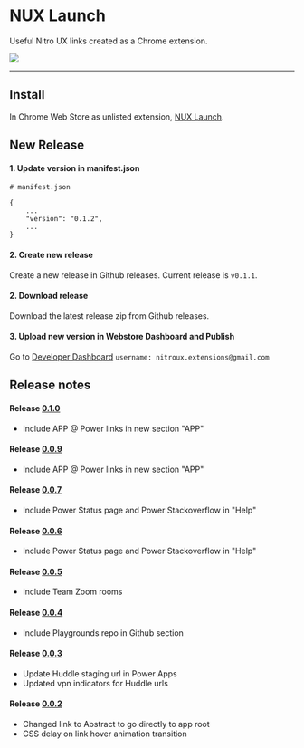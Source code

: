 # NUX Launch
Useful Nitro UX links created as a Chrome extension.

![](https://lh3.googleusercontent.com/AWiKHt6MBBH9bN-DR93R5bLzY_v3yqbCCg8zym-16kwM3rkxh69vQlked-KQxUrS6g5ibMgx=w640-h400-e365)

---

## Install
In Chrome Web Store as unlisted extension, [NUX Launch](https://chrome.google.com/webstore/detail/nux-launch/acemojpjebbponbogmcgeihfjkfaekhg).


## New Release

#### 1. Update version in manifest.json
```
# manifest.json

{
    ...
    "version": "0.1.2",
    ...
}
```

#### 2. Create new release
Create a new release in Github releases. Current release is `v0.1.1`.

#### 2. Download release
Download the latest release zip from Github releases.

#### 3. Upload new version in Webstore Dashboard and Publish

Go to [Developer Dashboard](https://chrome.google.com/webstore/developer/dashboard/g15145575285257363436?hl=en-US&gl=US&authuser=4)
`username: nitroux.extensions@gmail.com`


## Release notes

#### Release [0.1.0](https://github.com/deliberatedesign/chrome-nux-launch/commit/7c24f4a7a930d0acf78d9758989a5af4224aa819)
* Include APP @ Power links in new section "APP"

#### Release [0.0.9](https://github.com/deliberatedesign/chrome-nux-launch/commit/09c49fbbbeb90ebad8299b166a215ab92a5855c4)
* Include APP @ Power links in new section "APP"

#### Release [0.0.7](https://github.com/deliberatedesign/chrome-nux-launch/commit/3dcdf57c6161f6b9629731b53c945bcd31374ea1)
* Include Power Status page and Power Stackoverflow in "Help"

#### Release [0.0.6](https://github.com/deliberatedesign/chrome-nux-launch/commit/74e675aab13e43c6a042d81b133dd9bbe3de9075)
* Include Power Status page and Power Stackoverflow in "Help"

#### Release [0.0.5](https://github.com/deliberatedesign/chrome-nux-launch/commit/e46b3cec16f6af69a6628dd52f1c6a22363d3474)
* Include Team Zoom rooms

#### Release [0.0.4](https://github.com/deliberatedesign/chrome-nux-launch/commit/420a2410a838e6c95ee0009fd8646bc309a993ea)
* Include Playgrounds repo in Github section

#### Release [0.0.3](https://github.com/deliberatedesign/chrome-nux-launch/commit/e30aa30d012b7ac7a1598aa71e62d41797634f07)
* Update Huddle staging url in Power Apps
* Updated vpn indicators for Huddle urls

#### Release [0.0.2](https://github.com/deliberatedesign/chrome-nux-launch/commit/1455c63285049258407497c042b1c3884d8b84ac)
* Changed link to Abstract to go directly to app root
* CSS delay on link hover animation transition

